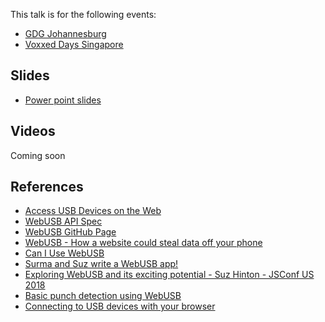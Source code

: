This talk is for the following events:

- [GDG Johannesburg](https://www.meetup.com/GDGJohannesburg/events/260611609)
- [Voxxed Days Singapore](https://voxxeddays.com/singapore/)

## Slides

- [Power point slides](https://www.dropbox.com/s/bkr26pycapr8314/WebUSB%20-%20GDG.pptx?dl=0)

## Videos

Coming soon

## References

- [Access USB Devices on the Web](https://developers.google.com/web/updates/2016/03/access-usb-devices-on-the-web)
- [WebUSB API Spec](https://wicg.github.io/webusb/)
- [WebUSB GitHub Page](https://github.com/WICG/webusb)
- [WebUSB - How a website could steal data off your phone](https://labs.mwrinfosecurity.com/blog/webusb/)
- [Can I Use WebUSB](https://caniuse.com/#feat=webusb)
- [Surma and Suz write a WebUSB app!](https://www.youtube.com/watch?v=4BsunBl4-Wk)
- [Exploring WebUSB and its exciting potential - Suz Hinton - JSConf US 2018](https://www.youtube.com/watch?v=IpfZ8Nj3uiE)
- [Basic punch detection using WebUSB](https://medium.com/@kennethrohde/basic-punch-detection-using-web-usb-d9fd4a1387f7)
- [Connecting to USB devices with your browser](https://medium.com/@gendor/connecting-to-usb-devices-with-your-browser-d433a6df6f2)